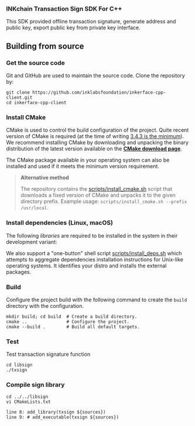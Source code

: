 ### INKchain Transaction Sign SDK For C++

This SDK provided offline transaction signature, generate address and public key, export public key from private key interface.

## Building from source

### Get the source code

Git and GitHub are used to maintain the source code. Clone the repository by:

```shell
git clone https://github.com/inklabsfoundation/inkerface-cpp-client.git
cd inkerface-cpp-client
```

### Install CMake

CMake is used to control the build configuration of the project. Quite recent 
version of CMake is required 
(at the time of writing [3.4.3 is the minimum](CMakeLists.txt#L25)).
We recommend installing CMake by downloading and unpacking the binary 
distribution  of the latest version available on the 
[**CMake download page**](https://cmake.org/download/).

The CMake package available in your operating system can also be installed
and used if it meets the minimum version requirement.

> **Alternative method**
>
> The repository contains the
[scripts/install_cmake.sh](scripts/install_cmake.sh) script that downloads 
> a fixed version of CMake and unpacks it to the given directory prefix. 
> Example usage: `scripts/install_cmake.sh --prefix /usr/local`.

### Install dependencies (Linux, macOS)

The following *libraries* are required to be installed in the system in their
development variant:

We also support a "one-button" shell script 
[scripts/install_deps.sh](scripts/install_deps.sh)
which attempts to aggregate dependencies installation instructions for Unix-like
operating systems. It identifies your distro and installs the external packages.

### Build

Configure the project build with the following command to create the 
`build` directory with the configuration.

```shell
mkdir build; cd build  # Create a build directory.
cmake ..               # Configure the project.
cmake --build .        # Build all default targets.
```
### Test

Test transaction signature function
```
cd libsign
./txsign
```

### Compile sign library
```
cd ../../libsign
vi CMakeLists.txt

line 8: add_library(txsign ${sources})
line 9: # add_executable(txsign ${sources})
```

